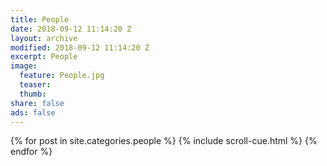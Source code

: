 ```yaml
---
title: People
date: 2018-09-12 11:14:20 Z
layout: archive
modified: 2018-09-12 11:14:20 Z
excerpt: People
image:
  feature: People.jpg
  teaser:
  thumb:
share: false
ads: false
---
```


<div class="tiles">
{% for post in site.categories.people %}
  {% include scroll-cue.html %}
{% endfor %}
</div><!-- /.tiles -->